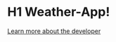 # H1 Weather-App!

[Learn more about the developer](https://www.linkedin.com/in/stephen-garner-682357b7/)

